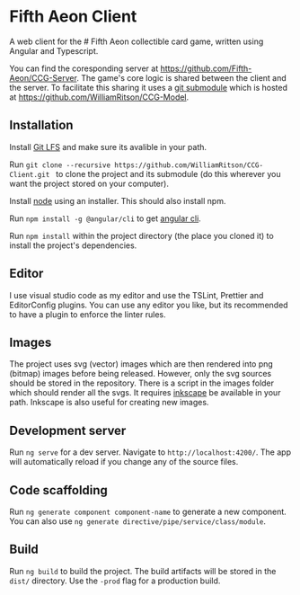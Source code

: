 # Fifth Aeon Client

A web client for the # Fifth Aeon collectible card game, written using Angular and Typescript.

You can find the coresponding server at <https://github.com/Fifth-Aeon/CCG-Server>. The game's core logic is shared between the client and the server. To facilitate this sharing it uses a [git submodule](https://git-scm.com/book/en/v2/Git-Tools-Submodules) which is hosted at <https://github.com/WilliamRitson/CCG-Model>.

## Installation
Install [Git LFS](https://git-lfs.github.com/) and make sure its avalible in your path.

Run `git clone --recursive https://github.com/WilliamRitson/CCG-Client.git
` to clone the project and its submodule (do this wherever you want the project stored on your computer).

Install [node](https://nodejs.org/en/) using an installer. This should also install npm.

Run `npm install -g @angular/cli` to get [angular cli](https://github.com/angular/angular-cli).

Run `npm install` within the project directory (the place you cloned it) to install the project's dependencies.

## Editor
I use visual studio code as my editor and use the TSLint, Prettier and EditorConfig plugins. You can use any editor you like, but its recommended to have a plugin to enforce the linter rules.

## Images
The project uses svg (vector) images which are then rendered into png (bitmap) images before being released. However, only the svg sources should be stored in the repository. There is a script in the images folder which should render all the svgs. It requires [inkscape](https://inkscape.org/en/release/0.92.2/) be available in your path. Inkscape is also useful for creating new images.


## Development server

Run `ng serve` for a dev server. Navigate to `http://localhost:4200/`. The app will automatically reload if you change any of the source files.

## Code scaffolding

Run `ng generate component component-name` to generate a new component. You can also use `ng generate directive/pipe/service/class/module`.

## Build

Run `ng build` to build the project. The build artifacts will be stored in the `dist/` directory. Use the `-prod` flag for a production build.



